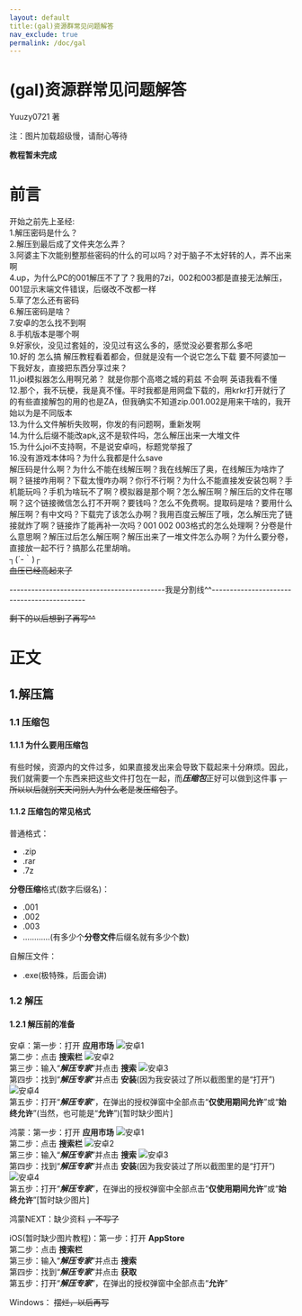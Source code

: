 ```yaml
---
layout: default
title:(gal)资源群常见问题解答 
nav_exclude: true
permalink: /doc/gal
---
```


# (gal)资源群常见问题解答

Yuuzy0721 著

注：图片加载超级慢，请耐心等待

**教程暂未完成**

# 前言

开始之前先上圣经:  
1.解压密码是什么？  
2.解压到最后成了文件夹怎么弄？  
3.阿婆主下次能别整那些密码的什么的可以吗？对于脑子不太好转的人，弄不出来啊  
4.up，为什么PC的001解压不了了？我用的7zi，002和003都是直接无法解压，001显示末端文件错误，后缀改不改都一样  
5.草了怎么还有密码  
6.解压密码是啥？  
7.安卓的怎么找不到啊  
8.手机版本是哪个啊  
9.好家伙，没见过套娃的，没见过有这么多的，感觉没必要套那么多吧  
10.好的 怎么搞 解压教程看着都会，但就是没有一个说它怎么下载 要不阿婆加一下我好友，直接把东西分享过来？  
11.joi模拟器怎么用啊兄弟？ 就是你那个高塔之城的莉兹 不会啊 英语我看不懂  
12.那个，我不玩梗，我是真不懂。平时我都是用网盘下载的，用krkr打开就行了的有些直接解包的用的也是ZA，但我确实不知道zip.001.002是用来干啥的，我开始以为是不同版本  
13.为什么文件解析失败啊，你发的有问题啊，重新发啊  
14.为什么后缀不能改apk,这不是软件吗，怎么解压出来一大堆文件  
15.为什么joi不支持啊，不是说安卓吗，标题党举报了  
16.没有游戏本体吗？为什么我都是什么save  
解压码是什么啊？为什么不能在线解压啊？我在线解压了奥，在线解压为啥炸了啊？链接咋用啊？下载太慢咋办啊？你行不行啊？为什么不能直接发安装包啊？手机能玩吗？手机为啥玩不了啊？模拟器是那个啊？怎么解压啊？解压后的文件在哪啊？这个链接微信怎么打不开啊？要钱吗？怎么不免费啊。提取码是啥？要用什么解压啊？有中文吗？下载完了该怎么办啊？我用百度云解压了哦，怎么解压完了链接就炸了啊？链接炸了能再补一次吗？001 002 003格式的怎么处理啊？分卷是什么意思啊？解压过后怎么解压啊？解压出来了一堆文件怎么办啊？为什么要分卷，直接放一起不行？搞那么花里胡哨。  
┐(´-｀)┌  
~~血压已经高起来了~~

-------------------------------------------我是分割线^^-------------------------------------------

~~剩下的以后想到了再写^^~~


# 正文

## 1.解压篇

### 1.1 压缩包

#### 1.1.1 为什么要用压缩包

有些时候，资源内的文件过多，如果直接发出来会导致下载起来十分麻烦。因此，我们就需要一个东西来把这些文件打包在一起，而***压缩包***正好可以做到这件事 ~~，所以以后就别天天问别人为什么老是发压缩包了~~。

#### 1.1.2 压缩包的常见格式

普通格式：  
- .zip
- .rar
- .7z

**分卷压缩**格式(数字后缀名)：  
- .001
- .002
- .003
- …………(有多少个**分卷文件**后缀名就有多少个数)

自解压文件：
- .exe(极特殊，后面会讲)

### 1.2 解压

#### 1.2.1 解压前的准备

安卓：第一步：打开 **应用市场** ![安卓1](https://bgithub.xyz/Yuuzy0721/yuuzy0721.github.io/tree/main/img/anzhuo1.jpg "安卓1")  
第二步：点击 **搜索栏** ![安卓2](https://bgithub.xyz/Yuuzy0721/yuuzy0721.github.io/tree/main/img/anzhuo2.jpg "安卓2")  
第三步：输入“***解压专家***”并点击 **搜索** ![安卓3](https://bgithub.xyz/Yuuzy0721/yuuzy0721.github.io/tree/main/img/anzhuo3.jpg "安卓3")  
第四步：找到“***解压专家***”并点击 **安装**(因为我安装过了所以截图里的是“打开”) ![安卓4](https://bgithub.xyz/Yuuzy0721/yuuzy0721.github.io/tree/main/img/anzhuo4.jpg "安卓4")  
第五步：打开“***解压专家***”，在弹出的授权弹窗中全部点击“**仅使用期间允许**”或“**始终允许**”(当然，也可能是“**允许**”)[暂时缺少图片]

鸿蒙：第一步：打开 **应用市场** ![安卓1](https://bgithub.xyz/Yuuzy0721/yuuzy0721.github.io/tree/main/img/anzhuo1.jpg "鸿蒙1")  
第二步：点击 **搜索栏** ![安卓2](https://bgithub.xyz/Yuuzy0721/yuuzy0721.github.io/tree/main/img/anzhuo2.jpg "鸿蒙2")  
第三步：输入“***解压专家***”并点击 **搜索** ![安卓3](https://bgithub.xyz/Yuuzy0721/yuuzy0721.github.io/tree/main/img/anzhuo3.jpg "鸿蒙3")  
第四步：找到“***解压专家***”并点击 **安装**(因为我安装过了所以截图里的是“打开”) ![安卓4](https://bgithub.xyz/Yuuzy0721/yuuzy0721.github.io/tree/main/img/anzhuo4.jpg "鸿蒙4")  
第五步：打开“***解压专家***”，在弹出的授权弹窗中全部点击“**仅使用期间允许**”或“**始终允许**”[暂时缺少图片]

鸿蒙NEXT：缺少资料 ~~，不写了~~

iOS(暂时缺少图片教程)：第一步：打开 **AppStore**  
第二步：点击 **搜索栏**  
第三步：输入“***解压专家***”并点击 **搜索**  
第四步：找到“***解压专家***”并点击 **获取**  
第五步：打开“***解压专家***”，在弹出的授权弹窗中全部点击“**允许**”

Windows： ~~摆烂，以后再写~~


